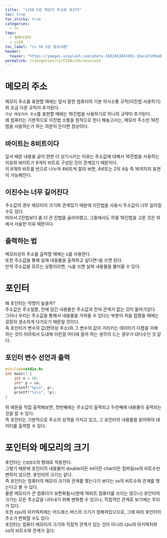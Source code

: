 ```yaml
---
title:  "cs50 5강 메모리 주소와 포인터"
toc: true
toc_sticky: true
categories:
  - cs
tags:
  - 컴퓨터과학
  - cs50
toc_label: "cs 50 5강 중요내용"
header:
  teaser: "https://images.unsplash.com/photo-1602463843491-1becaf199ad8?q=80&w=2660&auto=format&fit=crop&ixlib=rb-4.0.3&ixid=M3wxMjA3fDB8MHxwaG90by1wYWdlfHx8fGVufDB8fHx8fA%3D%3D"
permalink: /categories/cs/CS50/ch5/session1
---
```

# 메모리 주소
메모리 주소를 표현할 때에는 앞서 말한 컴퓨터의 기본 의사소통 규칙(이진법 사용하기)와 조금 다른 규칙이 추가된다.<br>
`가상 메모리의 주소`를 표현할 때에는 16진법을 사용하기로 하나의 규약이 추가된다.<br>
왜 컴퓨터는 기본적으로 이진법 소통을 원칙으로 한다 해놓고서는, 메모리 주소만 16진법을 사용하는가 하는 의문이 든다면 정상이다.
## 바이트는 8비트이다
앞서 배운 내용을 굳이 한번 더 상기시키는 이유는 주소값에 대해서 16진법을 사용하는 이유와 바이트가 8개의 비트로 구성된 것이 관계있기 때문이다.<br>
이 8개의 비트를 반으로 나누어 4비트씩 잘라 보면, 4비트는 2의 4승 즉 16까지의 표현이 가능해진다.
## 이진수는 너무 길어진다
주소값의 경우 메모리의 크기와 관계있기 때문에 이진법을 사용시 주소값이 너무 길어질 수도 있다.<br>
따라서 2진법보다 좀 더 큰 진법을 골라야했고, 그중에서도 하필 16진법을 고른 것은 위에서 서술한 이유 때문이다.
## 출력하는 법
메모리상의 주소를 출력할 때에는 `&`를 사용한다.<br>
또한 주소값을 통해 실제 내용물을 출력하고 싶다면`*`을 쓰면 된다.<br>
만약 주소값을 모르는 상황이라면, `*&`을 쓰면 실제 내용물을 불러올 수 있다.
# 포인터
왜 포인터는 악명이 높을까?<br>
주소값은 주소일뿐, 안에 담긴 내용물은 주소값과 전혀 관계가 없는 것이 들어가있다.<br>
그러나 우리는 주소값을 통해서 내용물을 가져올 수 있다는 부분이 처음 접했을 때에는 굉장히 생소하게 다가오기 때문일 것이다.<br>
즉 포인터가 변수의 값(편의상 주소)와 그 변수의 값이 가리키는 데이터가 다름을 이해하는 것이 어려워서 도대체 이런걸 어디에 쓸까 하는 생각이 드는 경우가 대다수인 것 같다.
## 포인터 변수 선언과 출력

```c
#include<stdio.h>
int main() {
	int n = 50;
	int* p = &n;
	printf("%p\n", p);
	printf("%i\n", *p);
}
```
위 예문을 직접 출력해보면, 첫번째에는 주소값이 출력되고 두번째에 내용물이 출력되는 것을 알 수 있다.<br>
즉 포인터는 기본적으로 주소의 성격을 가지고 있고, 그 포인터의 내용물을 읽어와야 데이터를 출력할 수 있다.
# 포인터와 메모리의 크기
포인터는 `간접참조`의 형태로 작동한다.<br>
그렇기 때문에 포인터의 내용물이 double이든 int이든 char이든 컴파일os의 비트수만 변하지 않으면, 포인터의 크기는 같다.<br>
즉 포인터는 컴퓨터의 메모리 크기와 관계를 맺는다기 보다는 os의 비트수와 관계를 맺는다고 볼 수 있다.<br>
물론 메모리가 큰 컴퓨터가 보편화될시(현재 16비트 컴퓨터를 쓰지는 않으니) 포인터의 크기는 모든 주소값을 나타내기 위해 변화할 수 있으나, 직접적인 관계로 보기에는 무리가 있다.<br>
또한 cpu의 아키텍처에는 어드레스 버스의 크기가 정해져있으므로, 그에 따라 포인터의 주소가 변화할 수도 있다.<br>
포인터는 컴퓨터 메모리의 크기와 직접적 관계가 있는 것이 아니라 cpu의 아키텍처와 os의 비트수와 관계가 깊다.